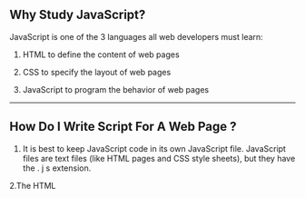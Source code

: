 ## Why Study JavaScript?
JavaScript is one of the 3 languages all web developers must learn:

   1. HTML to define the content of web pages

   2. CSS to specify the layout of web pages

   3. JavaScript to program the behavior of web pages
   
***

## How Do I Write Script For A Web Page ?

1. It is best to keep JavaScript code in its own JavaScript
file. JavaScript files are text files (like HTML pages and
CSS style sheets), but they have the . j s extension.

2.The HTML <script> element is used in HTML pages
to tell the browser to load the JavaScript file (rather like
the <link> element can be used to load a CSS file).

3.If you view the source code of the page in the browser,
the JavaScript will not have changed the HTML,
because the script works with the model of the web
page that the browser has created.


   
